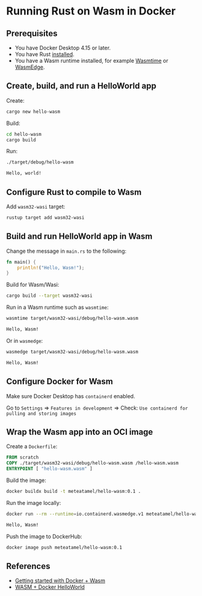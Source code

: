 # Running Rust on Wasm in Docker

## Prerequisites

* You have Docker Desktop 4.15 or later.
* You have Rust [installed](https://www.rust-lang.org/tools/install).
* You have a Wasm runtime installed, for example
  [Wasmtime](https://wasmtime.dev/) or
  [WasmEdge](https://wasmedge.org/book/en/quick_start/install.html).

## Create, build, and run a HelloWorld app

Create:

```sh
cargo new hello-wasm
```

Build:

```sh
cd hello-wasm
cargo build
```

Run:

```sh
./target/debug/hello-wasm

Hello, world!
```

## Configure Rust to compile to Wasm

Add `wasm32-wasi` target:

```sh
rustup target add wasm32-wasi
```

## Build and run HelloWorld app in Wasm

Change the message in `main.rs` to the following:

```rust
fn main() {
    println!("Hello, Wasm!");
}
```

Build for Wasm/Wasi:

```sh
cargo build --target wasm32-wasi
```

Run in a Wasm runtime such as `wasmtime`:

```sh
wasmtime target/wasm32-wasi/debug/hello-wasm.wasm

Hello, Wasm!
```

Or in `wasmedge`:

```sh
wasmedge target/wasm32-wasi/debug/hello-wasm.wasm

Hello, Wasm!
```

## Configure Docker for Wasm

Make sure Docker Desktop has `containerd` enabled.

Go to `Settings` => `Features in development` => Check: `Use containerd for pulling and storing images`

## Wrap the Wasm app into an OCI image

Create a `Dockerfile`:

```Dockerfile
FROM scratch
COPY ./target/wasm32-wasi/debug/hello-wasm.wasm /hello-wasm.wasm
ENTRYPOINT [ "hello-wasm.wasm" ]
```

Build the image:

```sh
docker buildx build -t meteatamel/hello-wasm:0.1 .
```

Run the image locally:

```sh
docker run --rm --runtime=io.containerd.wasmedge.v1 meteatamel/hello-wasm:0.1

Hello, Wasm!
```

Push the image to DockerHub:

```sh
docker image push meteatamel/hello-wasm:0.1
```

## References

* [Getting started with Docker + Wasm](https://nigelpoulton.com/getting-started-with-docker-and-wasm/)
* [WASM + Docker HelloWorld](https://blog.devgenius.io/wasm-docker-hello-world-2ac6a456ddd4)